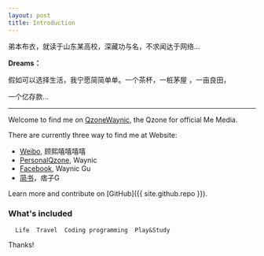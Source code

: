 ```yaml
---
layout: post
title: Introduction
---
```


  弟本布衣，就读于山东某高校，深藏功与名，不求闻达于网络...

**Dreams：**

假如可以选择生活，我宁愿简简单单。一个茶杯，一桩茅屋 ，一亩良田，



一个亿存款...

-----

Welcome to find me on [QzoneWaynic](http://user.qzone.qq.com/1164275839), the Qzone for official Me Media.

There are currently three way to find me at Website:

* [Weibo](http://weibo.com/5344367757/profile?rightmod=1&wvr=6&mod=personinfo),   顾熙嘻嘻嘻嘻
* [PersonalQzone](http://user.qzone.qq.com/806138756),                        Waynic    
* [Facebook](http://enfield.getpoole.com),                                      Waynic Gu
* [简书](http://)，痞子G

Learn more and contribute on [GitHub]({{ site.github.repo }}).

### What's included

      Life  Travel  Coding programming  Play&Study



Thanks!
